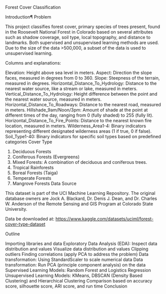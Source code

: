 Forest Cover Classification


Introduction¶
Problem

This project classifies forest cover, primary species of trees present, found in the Roosevelt National Forest in Colorado based on several attributes such as shadow coverage, soil type, local topography, and distance to landmarks. Both supervised and unsupervised learning methods are used. Due to the size of the data >500,000, a subset of the data is used to unsupervised learning.

Columns and explanations:

Elevation: Height above sea level in meters.
Aspect: Direction the slope faces, measured in degrees from 0 to 360.
Slope: Steepness of the terrain, measured in degrees.
Horizontal_Distance_To_Hydrology: Distance to the nearest water source, like a stream or lake, measured in meters.
Vertical_Distance_To_Hydrology: Height difference between the point and the nearest water source, measured in meters.
Horizontal_Distance_To_Roadways: Distance to the nearest road, measured in meters.
Hillshade_9am/Noon/3pm: Amount of shade at the point at different times of the day, ranging from 0 (fully shaded) to 255 (fully lit).
Horizontal_Distance_To_Fire_Points: Distance to the nearest known fire location, measured in meters.
Wilderness_Area1-4: Binary indicators representing different designated wilderness areas (1 if true, 0 if false).
Soil_Type1-40: Binary indicators for specific soil types based on predefined categories
Cover Type

1. Deciduous Forests
2. Coniferous Forests (Evergreens)
3. Mixed Forests: A combination of deciduous and coniferous trees.
4. Tropical Rainforests
5. Boreal Forests (Taiga)
6. Temperate Forests
7. Mangrove Forests
Data Source

This dataset is part of the UCI Machine Learning Repository. The original database owners are Jock A. Blackard, Dr. Denis J. Dean, and Dr. Charles W. Anderson of the Remote Sensing and GIS Program at Colorado State University.

Data be downloaded at: https://www.kaggle.com/datasets/uciml/forest-cover-type-dataset

Outline

Importing libraries and data
Exploratory Data Analysis (EDA):
Inspect data distribution and values
Visualize data distribution and values
Clipping outliers
Finding correlations (apply PCA to address the problem)
Data transformation: Using StandardScaler to scale numerical data
Data transformation: Run PCA (principle component analysis) on the data
Supervised Learning Models: Random Forest and Logistics Regression
Unsupervised Learning Models: KMeans, DBSCAN (Density Based Clustering) and Hierarchical Clustering
Comparison based on accuracy score, silhouette score, ARI score, and run time
Conclusion
